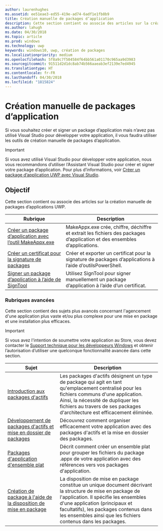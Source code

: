 ```yaml
---
author: laurenhughes
ms.assetid: ee51eae3-ed55-419e-ad74-6adf1e1fb8b9
title: Création manuelle de packages d’application
description: Cette section contient ou associe des articles sur la création manuelle de packages d’applications UWP.
ms.author: lahugh
ms.date: 04/30/2018
ms.topic: article
ms.prod: windows
ms.technology: uwp
keywords: windows10, uwp, création de packages
ms.localizationpriority: medium
ms.openlocfilehash: 5f8a9c7f504584f64bb561a01170c965aa9d3983
ms.sourcegitcommit: 91511d2d1dc8ab74b566aaeab3ef2139e7ed4945
ms.translationtype: HT
ms.contentlocale: fr-FR
ms.lasthandoff: 04/30/2018
ms.locfileid: "1815824"
---
```

# <a name="manual-app-packaging"></a>Création manuelle de packages d’application

Si vous souhaitez créer et signer un package d’application mais n’avez pas utilisé Visual Studio pour développer votre application, il vous faudra utiliser les outils de création manuelle de packages d’application.

> [!IMPORTANT] 
> Si vous avez utilisé Visual Studio pour développer votre application, nous vous recommandons d’utiliser l’Assistant Visual Studio pour créer et signer votre package d’application. Pour plus d’informations, voir [Créer un package d’application UWP avec Visual Studio](https://msdn.microsoft.com/windows/uwp/packaging/packaging-uwp-apps).

## <a name="purpose"></a>Objectif

Cette section contient ou associe des articles sur la création manuelle de packages d’applications UWP.

| Rubrique | Description |
|-------|-------------|
| [Créer un package d’application avec l’outil MakeAppx.exe](create-app-package-with-makeappx-tool.md) | MakeAppx.exe crée, chiffre, déchiffre et extrait les fichiers des packages d’application et des ensembles d’applications. |
| [Créer un certificat pour la signature de packages](create-certificate-package-signing.md) | Créer et exporter un certificat pour la signature de packages d’applications à l’aide d’outilsPowerShell. |
| [Signer un package d’application à l’aide de SignTool](sign-app-package-using-signtool.md) | Utilisez SignTool pour signer manuellement un package d’application à l’aide d’un certificat. |

### <a name="advanced-topics"></a>Rubriques avancées

Cette section contient des sujets plus avancés concernant l'agencement d'une application plus vaste et/ou plus complexe pour une mise en package et une installation plus efficaces. 

> [!IMPORTANT]
> Si vous avez l'intention de soumettre votre application au Store, vous devez contacter le [Support technique pour les développeurs Windows](https://developer.microsoft.com/windows/support) et obtenir l’autorisation d’utiliser une quelconque fonctionnalité avancée dans cette section.


| Sujet | Description |
|-------|-------------|
| [Introduction aux packages d'actifs](asset-packages.md) | Les packages d'actifs désignent un type de package qui agit en tant qu'emplacement centralisé pour les fichiers communs d'une application. Ainsi, la nécessité de dupliquer les fichiers au travers de ses packages d'architecture est efficacement éliminée. |
| [Développement de packages d'actifs et mise en dossier de packages](package-folding.md) | Découvrez comment organiser efficacement votre application avec des packages d'actifs et la mise en dossier des packages. |
| [Packages d'application d'ensemble plat](flat-bundles.md) | Décrit comment créer un ensemble plat pour grouper les fichiers du package .appx de votre application avec des références vers vos packages d'application. |
| [Création de package à l'aide de la disposition de mise en package](packaging-layout.md) | La disposition de mise en package constitue un unique document décrivant la structure de mise en package de l'application. Il spécifie les ensembles d'une application (principaux et facultatifs), les packages contenus dans les ensembles ainsi que les fichiers contenus dans les packages. |
